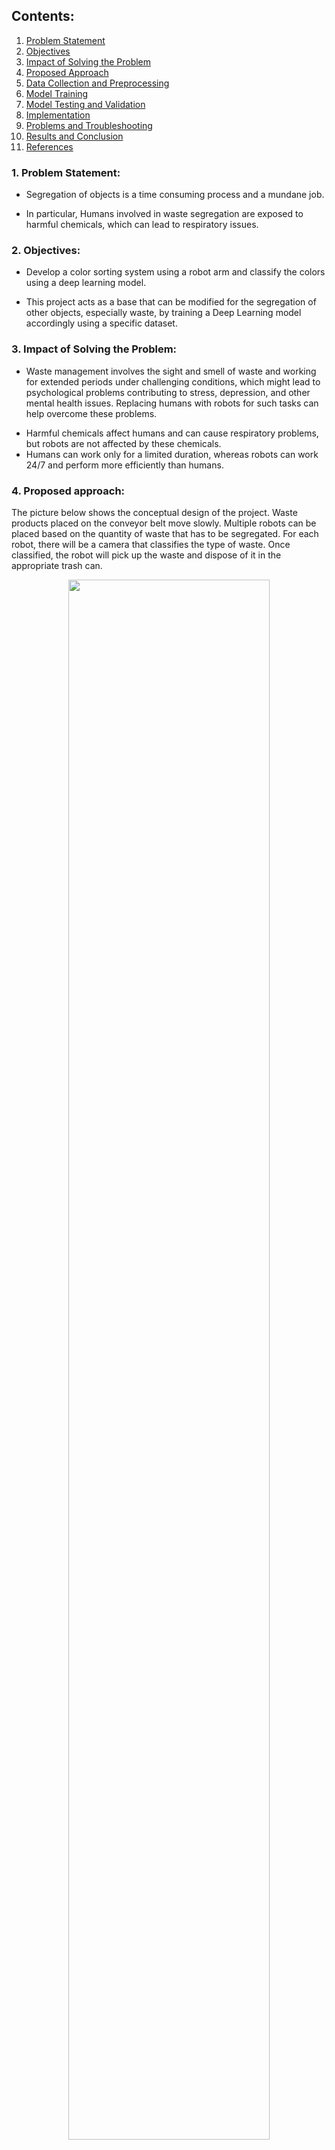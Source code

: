 ## Contents:
<ol>
   <li><a href="https://s-nithish-kumar.github.io/Colour_Sorting_with_Robot_Arm_using_Deep_Learning/#1-problem-statement">Problem Statement</a></li>
   <li><a href="https://s-nithish-kumar.github.io/Colour_Sorting_with_Robot_Arm_using_Deep_Learning/#2-objectives">Objectives</a></li>
   <li><a href="https://s-nithish-kumar.github.io/Colour_Sorting_with_Robot_Arm_using_Deep_Learning/#3-impact-of-solving-the-problem">Impact of Solving the Problem</a></li>
     <li><a href="https://s-nithish-kumar.github.io/Colour_Sorting_with_Robot_Arm_using_Deep_Learning/#4-proposed-approach">Proposed Approach</a></li>
     <li><a href="https://s-nithish-kumar.github.io/Colour_Sorting_with_Robot_Arm_using_Deep_Learning/#5-data-collection-and-preprocessing">Data Collection and Preprocessing</a></li>
   <li><a href="https://s-nithish-kumar.github.io/Colour_Sorting_with_Robot_Arm_using_Deep_Learning/#6-model-training">Model Training</a></li>
  <li><a href="https://s-nithish-kumar.github.io/Colour_Sorting_with_Robot_Arm_using_Deep_Learning/#7-model-testing-and-validation">Model Testing and Validation</a></li>
   <li><a href="https://s-nithish-kumar.github.io/Colour_Sorting_with_Robot_Arm_using_Deep_Learning/#8-implementation">Implementation</a></li>
   <li><a href="https://s-nithish-kumar.github.io/Colour_Sorting_with_Robot_Arm_using_Deep_Learning/#9-problems-and-troubleshooting">Problems and Troubleshooting</a></li>
   <li><a href="https://s-nithish-kumar.github.io/Colour_Sorting_with_Robot_Arm_using_Deep_Learning/#10-results-and-conclusion">Results and Conclusion</a></li>
   <li><a href="https://s-nithish-kumar.github.ioColour_Sorting_with_Robot_Arm_using_Deep_Learning/11-references">References</a></li>
</ol>

### 1. Problem Statement:
- Segregation of objects is a time consuming process and a mundane job.
+ In particular, Humans involved in waste segregation are exposed to harmful chemicals, which can lead to respiratory issues.

### 2. Objectives:
- Develop a color sorting system using a robot arm and classify the colors using a deep learning model.
+ This project acts as a base that can be modified for the segregation of other objects, especially waste, by training a Deep Learning model accordingly using a specific dataset.

### 3. Impact of Solving the Problem:
- Waste management involves the sight and smell of waste and working for extended periods under challenging conditions, which might lead to psychological problems contributing to stress, depression, and other mental health issues. Replacing humans with robots for such tasks can help overcome these problems.
+ Harmful chemicals affect humans and can cause respiratory problems, but robots are not affected by these chemicals.
+ Humans can work only for a limited duration, whereas robots can work 24/7 and perform more efficiently than humans.

### 4. Proposed approach:
The picture below shows the conceptual design of the project. Waste products placed on the conveyor belt move slowly. Multiple robots can be placed based on the quantity of waste that has to be segregated. For each robot, there will be a camera that classifies the type of waste. Once classified, the robot will pick up the waste and dispose of it in the appropriate trash can.

<p align="center">
<img src="images/conceptual_design.jpg" height="80%" width="80%">
</p>

### 5. Data Collection and Preprocessing:
- Data is collected using a custom Python code that collects images of size 224 x 224 pixels.
- A total of 900 images were collected for three classes, with 300 images for each of the classes. For each category, 100 images were collected for testing and validation.

<p align="center">
<img src="images/categories.JPG" height="30%" width="30%">
</p>

<p align="center">
<img src="images/examples_of_categories.png" height="80%" width="80%">
</p>

- Noisy and distorted images were removed, and all the images were renamed using numbers in an orderly fashion.
- The dataset is generated using the Tensorflow ImageDataGenerator for both the training and validation sets. The images are normalized with a rescale value of 1/255, and the fill_mode is set to nearest, which fills the boundaries outside the input using the boundary pixel values of the image. Other parameters of ImageDataGenerator are not modified so that the images are not highly augmented.

### 6. Model Training:
- A Deep Learning Architecture with four convolution layers each, followed by a MaxPool layer, two dense layers each with a dropout layer, and finally an output layer with three nodes is created.
- The output layer uses the Softmax activation function, and the other layers use the ReLu (Rectified Linear Unit) activation function.
- Adaptive Moment Estimation is used for optimization, and categorical cross entropy is used for computing the cost of the model.
- The model is trained with the training and validation images generated using the Tensorflow ImageDataGenerator.
+ The model of the weights is saved after each epoch, and the weights with the best accuracy are used for deployment.
+ The model started to overfit in the fourth epoch and was eliminated for deployment. In the third epoch, the model's accuracy with the training set is 98.33 percent, and the validation set is 96 percent, which is used for deployment.

<p align="center">
<img src="images/training_and_validation_accuracy.png" height="80%" width="80%">
</p>

### 7. Model Testing and Validation:
- The model is evaluated using the validation set generated using Tensorflow ImageDataGenerator and the test set, which is a raw version of the validation set.

<p align="center">
<img src="images/validation_set_confusion_matrix.JPG" height="70%" width="70%">
</p>

<p align="center">
<img src="images/test_set_confusion_matrix.JPG" height="70%" width="70%">
</p>

- Clearly, from the confusion matrices, the test set is found to have better results compared to its slighted augmented version (validation set), and this is attributed to the size of the dataset being small.

### 8. Implementation:

<p align="center">
<img src="images/circuit_diagram.png" height="90%" width="90%">
</p>

- Circuit connections are given as per the diagram shown above. Potentiometers are used for controlling the servo motors to find the position values of the servo motors, which will be used for automating the robot.
- A 9V battery is connected to two terminals of the potentiometer, and the center pin of the potentiometers is connected to the Analog pins of the Arduino to read the voltage values that are used for controlling the servo motors.
- The servo motors are connected to the PCA 9685 Servo motor driver. The motor driver is connected to a power supply of 5V and 2A to power up the servo motors. The board itself is powered by connecting the Vin to the 5V pin in the Arduino. The Arduino is connected to the USB port of the PC to power it up and also to view the potentiometer values on the serial monitor.
- The Arduino sends signals to the motor driver through the I2C communication protocol, and green lines show the connection of the SDA and SCL pins of both boards.
- With the appropriate servo motor position values found using potentiometers, an Arduino code is developed to grab and place an object from the home position.
- A Python code is developed to turn on the camera and classify the background and objects using the trained deep learning model. Once classified, an encoded output is sent to the Arduino using the Serial library in Python.
- After the Arduino receives the Serial data, based on the if conditions, the grab is picked and placed in the appropriate location.

### 9. Problems and Troubleshooting:
- The Servo motors had jittery motion due to a limited current supply. A SMPS with a higher current rating was used to overcome this problem.
- Despite all the jumper cables being new, a few had open copper connections hidden under the insulation, and it was difficult to figure out the fault. The connectivity of all the jumper cables was tested, and the faulty cables have been replaced with newer cables.
- The potentiometers connected to the breadboard had loose connections, and hovering from one potentiometer to another made the Servo motors jitter. To overcome this problem, the program has been modified to use only one potentiometer at a time.
- With a limited dataset, training the deep learning model was difficult. After lots of iterations, the best architecture was created, and the hyperparameters were tuned to achieve the best accuracy.

### 10. Results and Conclusion:
- The dataset is collected, and a Deep Learning model is trained with the best architecture and hyperparameters for optimal performance.
- The desired robot joint positions are found using potentiometers, and those values are used for programming in Arduino to reach the goal positions.
- The Arduino is programmed to receive the classification data from the real-time Python program running on the host computer via the serial interface.
- The overall prototype performed well with minor communication issues between the host machine and the Arduino, which can be rectified programmatically.

### 11. References:
1. https://www.youtube.com/watch?v=bal2STaoQ1M




